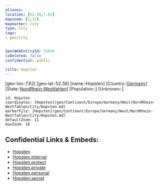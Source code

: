 ```yaml
---
aliases: 
location: [52.38,7.62]
mapzoom: [7,12] 
mapmarker: city 
type: City
tags:
- geo/City


SpocWebEntityId: 31024
isDeleted: false
confidential: public

title: Hopsten
---
```

[geo-lon::7.62]
[geo-lat::52.38]
[name::Hopsten]
[Country::[Germany](geo/Continent/Europe/Germany.md)]
[State::[NordRhein-Westfahlen](NordRhein-Westfahlen)]
[Population::]
[Unknown::]


```leaflet
id: Hopsten
coordinates: [Hopsten](geo/Continent/Europe/Germany/West/NordRhein-Westfahlen/City/Hopsten.md)
markerFile: [Hopsten](geo/Continent/Europe/Germany/West/NordRhein-Westfahlen/City/Hopsten.md)
defaultZoom: 11 
maxZoom: 18
```


## Confidential Links & Embeds: 
- [Hopsten](../../../../../../../../_public/geo/Continent/Europe/Germany/West/NordRhein-Westfahlen/City/Hopsten.md) 
- [Hopsten.internal](../../../../../../../../_internal/geo/Continent/Europe/Germany/West/NordRhein-Westfahlen/City/Hopsten.internal.md) 
- [Hopsten.protect](../../../../../../../../_protect/geo/Continent/Europe/Germany/West/NordRhein-Westfahlen/City/Hopsten.protect.md) 
- [Hopsten.private](../../../../../../../../_private/geo/Continent/Europe/Germany/West/NordRhein-Westfahlen/City/Hopsten.private.md) 
- [Hopsten.personal](../../../../../../../../_personal/geo/Continent/Europe/Germany/West/NordRhein-Westfahlen/City/Hopsten.personal.md) 
- [Hopsten.secret](../../../../../../../../_secret/geo/Continent/Europe/Germany/West/NordRhein-Westfahlen/City/Hopsten.secret.md) 
